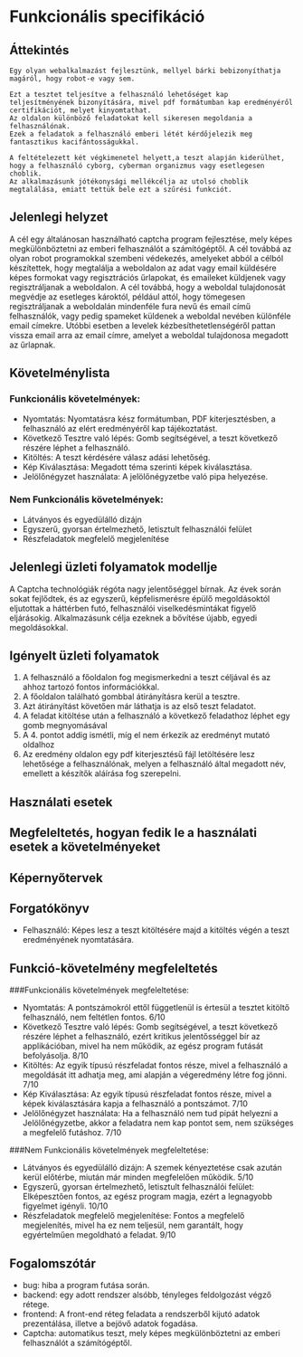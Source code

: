 # Funkcionális specifikáció
##  Áttekintés
    Egy olyan webalkalmazást fejlesztünk, mellyel bárki bebizonyíthatja magáról, hogy robot-e vagy sem. 
    
    Ezt a tesztet teljesítve a felhasználó lehetőséget kap teljesítményének bizonyítására, mivel pdf formátumban kap eredményéről certifikációt, melyet kinyomtathat. 
    Az oldalon különböző feladatokat kell sikeresen megoldania a felhasználónak. 
    Ezek a feladatok a felhasználó emberi létét kérdőjelezik meg fantasztikus kacifántosságukkal. 
    
    A feltételezett két végkimenetel helyett,a teszt alapján kiderülhet, hogy a felhasználó cyborg, cyberman organizmus vagy esetlegesen choblik. 
    Az alkalmazásunk jótékonysági mellékcélja az utolsó choblik megtalálása, emiatt tettük bele ezt a szűrési funkciót.
## Jelenlegi helyzet
A cél egy általánosan használható captcha program fejlesztése, mely képes megkülönböztetni
az emberi felhasználót a számítógéptől. A cél továbbá az olyan robot programokkal szembeni védekezés, 
amelyeket abból a célból készítettek, hogy megtalálja a weboldalon az adat 
vagy email küldésére képes formokat vagy regisztrációs űrlapokat, és emaileket küldjenek vagy regisztráljanak a weboldalon.
A cél továbbá, hogy a weboldal tulajdonosát megvédje az esetleges károktól, például attól, 
hogy tömegesen regisztráljanak a weboldalán mindenféle fura nevű és email című felhasználók, 
vagy pedig spameket küldenek a weboldal nevében különféle email címekre. 
Utóbbi esetben a levelek kézbesíthetetlenségéről pattan vissza email arra az email címre, 
amelyet a weboldal tulajdonosa megadott az űrlapnak.

## Követelménylista
### Funkcionális követelmények:
- Nyomtatás: Nyomtatásra kész formátumban, PDF kiterjesztésben, a felhasználó az elért eredményéről kap tájékoztatást.
- Következő Tesztre való lépés: Gomb segítségével, a teszt következő részére léphet a felhasználó.
- Kitöltés: A teszt kérdésére válasz adási lehetőség.
- Kép Kiválasztása: Megadott téma szerinti képek kiválasztása.
- Jelölőnégyzet használata: A jelölőnégyzetbe való pipa helyezése.

### Nem Funkcionális követelmények:
- Látványos és egyedülálló dizájn
- Egyszerű, gyorsan értelmezhető, letisztult felhasználói felület
- Részfeladatok megfelelő megjelenítése

## Jelenlegi üzleti folyamatok modellje
A Captcha technológiák régóta nagy jelentőséggel bírnak. Az évek során sokat fejlődtek, és az egyszerű, képfelismerésre épülő megoldásoktól eljutottak a 
háttérben futó, felhasználói viselkedésmintákat figyelő eljárásokig. Alkalmazásunk célja ezeknek a bővítése újabb, egyedi megoldásokkal.

## Igényelt üzleti folyamatok
1. A felhasználó a főoldalon fog megismerkedni a teszt céljával és az ahhoz tartozó fontos információkkal.
2. A főoldalon található gombbal átirányításra kerül a tesztre.
3. Azt átirányítást követően már láthatja is az első teszt feladatot.
4. A feladat kitöltése után a felhasználó a következő feladathoz léphet egy gomb megnyomásával
5. A 4. pontot addig ismétli, míg el nem érkezik az eredményt mutató oldalhoz
6. Az eredmény oldalon egy pdf kiterjesztésű fájl letöltésére lesz lehetősége a felhasználónak, melyen a felhasználó által megadott név, emellett a készítők aláírása fog szerepelni.

## Használati esetek

## Megfeleltetés, hogyan fedik le a használati esetek a követelményeket

## Képernyőtervek

## Forgatókönyv
- Felhasználó: Képes lesz a teszt kitöltésére majd a kitöltés végén a teszt eredményének nyomtatására.

## Funkció-követelmény megfeleltetés
###Funkcionális követelmények megfeleltetése:
- Nyomtatás: A pontszámokról ettől függetlenül is értesül a tesztet kitöltő felhasználó, nem feltétlen fontos. 6/10
- Következő Tesztre való lépés: Gomb segítségével, a teszt következő részére léphet a felhasználó, ezért kritikus jelentősséggel bír az applikációban, mivel ha nem működik, az egész program futását befolyásolja. 8/10
- Kitöltés: Az egyik típusú részfeladat fontos része, mivel a felhasználó a megoldását itt adhatja meg, ami alapján a végeredmény létre fog jönni. 7/10
- Kép Kiválasztása: Az egyik típusú részfeladat fontos része, mivel a képek kiválasztására kapja a felhasználó a pontszámot. 7/10
- Jelölőnégyzet használata: Ha a felhasználó nem tud pipát helyezni a Jelölőnégyzetbe, akkor a feladatra nem kap pontot sem, nem szükséges a megfelelő futáshoz. 7/10

###Nem Funkcionális követelmények megfeleltetése:
- Látványos és egyedülálló dizájn: A szemek kényeztetése csak azután kerül előtérbe, miután már minden megfelelően működik. 5/10
- Egyszerű, gyorsan értelmezhető, letisztult felhasználói felület: Elképesztően fontos, az egész program magja, ezért a legnagyobb figyelmet igényli. 10/10
- Részfeladatok megfelelő megjelenítése: Fontos a megfelelő megjelenítés, mivel ha ez nem teljesül, nem garantált, hogy egyértelműen megoldható a feladat. 9/10

## Fogalomszótár
- bug: hiba a program futása során.
- backend: egy adott rendszer alsóbb, tényleges feldolgozást végző rétege.
- frontend: A front-end réteg feladata a rendszerből kijutó adatok prezentálása, illetve a bejövő adatok fogadása.
- Captcha: automatikus teszt, mely képes megkülönböztetni az emberi felhasználót a számítógéptől.